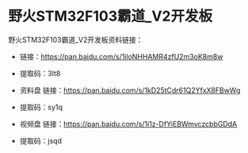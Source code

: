 # 野火STM32F103霸道_V2开发板
野火STM32F103霸道_V2开发板资料链接：
* 链接：https://pan.baidu.com/s/1iloNHHAMR4zfU2m3oK8m8w 
* 提取码：3lt8 

* 资料盘 链接：https://pan.baidu.com/s/1kD25tCdr61Q2YfxX8FBwWg 
* 提取码：sy1q 

* 视频盘 链接：https://pan.baidu.com/s/1i1z-DfYiEBWmvczcbbGDdA 
* 提取码：jsqd 